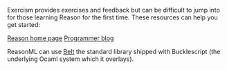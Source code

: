 Exercism provides exercises and feedback but can be difficult to jump into for those learning Reason for the first time. These resources can help you get started:

[Reason home page](https://reasonml.github.io/)
[Programmer blog](https://lucasmreis.github.io/blog/learning-reasonml-part-1/)

ReasonML can use [Belt](https://bucklescript.github.io/bucklescript/api/Belt.html) the standard library shipped with Bucklescript (the underlying Ocaml system which it overlays).
